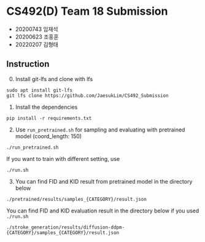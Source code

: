 # CS492(D) Team 18 Submission

- 20200743 임재석
- 20200623 조홍훈
- 20220207 김형태

## Instruction
0. Install git-lfs and clone with lfs
```
sudo apt install git-lfs
git lfs clone https://github.com/JaesukLim/CS492_Submission
```
1. Install the dependencies
```
pip install -r requirements.txt
```

2. Use ```run_pretrained.sh``` for sampling and evaluating with pretrained model (coord_length: 150)
```
./run_pretrained.sh
```
If you want to train with different setting, use 
```
./run.sh
```

3. You can find FID and KID result from pretrained model in the directory below
```
./pretrained/results/samples_{CATEGORY}/result.json
```
You can find FID and KID evaluation result in the directory below if you used ```./run.sh```
```
./stroke_generation/results/diffusion-ddpm-{CATEGORY}/samples_{CATEGORY}/result.json
```